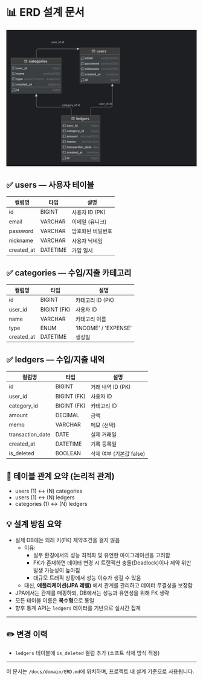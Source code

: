 # 📊 ERD 설계 문서

![ERD Diagram](../images/erd.png)

## ✅ users — 사용자 테이블

| 컬럼명         | 타입       | 설명          |
| ----------- | -------- | ----------- |
| id          | BIGINT   | 사용자 ID (PK) |
| email       | VARCHAR  | 이메일 (유니크)   |
| password    | VARCHAR  | 암호화된 비밀번호   |
| nickname    | VARCHAR  | 사용자 닉네임     |
| created_at  | DATETIME | 가입 일시       |

## ✅ categories — 수입/지출 카테고리

| 컬럼명         | 타입          | 설명                   |
| ----------- | ----------- | -------------------- |
| id          | BIGINT      | 카테고리 ID (PK)         |
| user_id     | BIGINT (FK) | 사용자 ID               |
| name        | VARCHAR     | 카테고리 이름              |
| type        | ENUM        | 'INCOME' / 'EXPENSE' |
| created_at  | DATETIME    | 생성일                  |

## ✅ ledgers — 수입/지출 내역

| 컬럼명           | 타입          | 설명                |
| ---------------- | ------------- | ----------------- |
| id               | BIGINT        | 거래 내역 ID (PK)     |
| user_id          | BIGINT (FK)   | 사용자 ID           |
| category_id      | BIGINT (FK)   | 카테고리 ID          |
| amount           | DECIMAL       | 금액                |
| memo             | VARCHAR       | 메모 (선택)           |
| transaction_date | DATE          | 실제 거래일           |
| created_at       | DATETIME      | 기록 등록일           |
| is_deleted       | BOOLEAN       | 삭제 여부 (기본값 false) |


## 🔗 테이블 관계 요약 (논리적 관계)

- users (1) ↔ (N) categories
- users (1) ↔ (N) ledgers
- categories (1) ↔ (N) ledgers

## 💡 설계 방침 요약

- 실제 DB에는 외래 키(FK) 제약조건을 걸지 않음
    - 이유:
        - 실무 환경에서의 성능 최적화 및 유연한 마이그레이션을 고려함
        - FK가 존재하면 데이터 변경 시 트랜잭션 충돌(Deadlock)이나 제약 위반 발생 가능성이 높아짐
        - 대규모 트래픽 상황에서 성능 이슈가 생길 수 있음
    - 대신, **애플리케이션(JPA 레벨)** 에서 관계를 관리하고 데이터 무결성을 보장함
- JPA에서는 관계를 매핑하되, DB에서는 성능과 유연성을 위해 FK 생략
- 모든 테이블 이름은 **복수형**으로 통일
- 향후 통계 API는 `ledgers` 데이터를 기반으로 실시간 집계

---

## ✏️ 변경 이력

- `ledgers` 테이블에 `is_deleted` 컬럼 추가 (소프트 삭제 방식 적용)

---


이 문서는 `/docs/domain/ERD.md`에 위치하며, 프로젝트 내 설계 기준으로 사용됩니다.